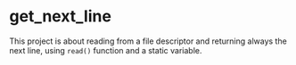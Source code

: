 # get_next_line

<p align="center"
    <img src="./printscreen.png"/>
</p>


This project is about reading from a file descriptor and returning always the next line, using `read()` function and a static variable.
